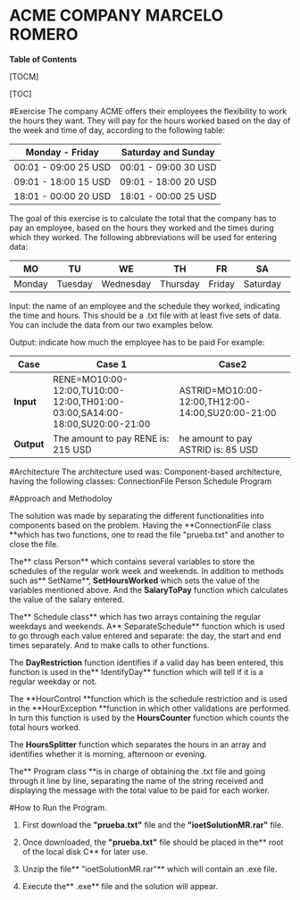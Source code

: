 # ACME COMPANY MARCELO ROMERO

**Table of Contents**

[TOCM]

[TOC]

#Exercise
The company ACME offers their employees the flexibility to work the hours they want. They will pay for the hours worked based on the day of the week and time of day, according to the following table:

|Monday - Friday   | Saturday and Sunday  |
| ------------ | ------------ |
|  00:01 - 09:00 25 USD |  00:01 - 09:00 30 USD |
|  09:01 - 18:00 15 USD |  09:01 - 18:00 20 USD |
| 18:01 - 00:00 20 USD  |  18:01 - 00:00 25 USD |

The goal of this exercise is to calculate the total that the company has to pay an employee, based on the hours they worked and the times during which they worked. The following abbreviations will be used for entering data:

| MO   | TU   | WE   | TH   | FR   | SA   | SU   |
| ------------ | ------------ | ------------ | ------------ | ------------ | ------------ | ------------ |
|  Monday  | Tuesday |  Wednesday   | Thursday   |  Friday  | Saturday   | Sunday   |

Input: the name of an employee and the schedule they worked, indicating the time and hours. This should be a .txt file with at least five sets of data. You can include the data from our two examples below.

Output: indicate how much the employee has to be paid
For example:

|  Case |  Case 1  | Case2   |
| ------------ | ------------ | ------------ |
|  **Input** | RENE=MO10:00-12:00,TU10:00-12:00,TH01:00-03:00,SA14:00-18:00,SU20:00-21:00  | ASTRID=MO10:00-12:00,TH12:00-14:00,SU20:00-21:00  |
|   **Output** |The amount to pay RENE is: 215 USD  |  he amount to pay ASTRID is: 85 USD|


#Architecture
The architecture used was: Component-based architecture, having the following classes: 
ConnectionFile
Person
Schedule
Program

#Approach and Methodoloy

The solution was made by separating the different functionalities into components based on the problem. Having the **ConnectionFile class **which has two functions, one to read the file "prueba.txt" and another to close the file.

The** class Person** which contains several variables to store the schedules of the regular work week and weekends. In addition to methods such as** SetName**, **SetHoursWorked** which sets the value of the variables mentioned above. And the **SalaryToPay** function which calculates the value of the salary entered.

The** Schedule class** which has two arrays containing the regular weekdays and weekends. A** SeparateSchedule** function which is used to go through each value entered and separate: the day, the start and end times separately. And to make calls to other functions.

The **DayRestriction** function identifies if a valid day has been entered, this function is used in the** IdentifyDay** function which will tell if it is a regular weekday or not.

The **HourControl **function which is the schedule restriction and is used in the **HourException **function in which other validations are performed. In turn this function is used by the **HoursCounter** function which counts the total hours worked.

The **HoursSplitter** function which separates the hours in an array and identifies whether it is morning, afternoon or evening.

The** Program class **is in charge of obtaining the .txt file and going through it line by line, separating the name of the string received and displaying the message with the total value to be paid for each worker. 

#How to Run the Program.
1. First download the **"prueba.txt"** file and the **"ioetSolutionMR.rar"** file.

1. Once downloaded, the **"prueba.txt"** file should be placed in the** root of the local disk C** for later use.

1. Unzip the file** "ioetSolutionMR.rar"** which will contain an .exe file.

1. Execute the** .exe** file and the solution will appear.
